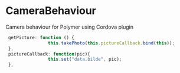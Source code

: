 # CameraBehaviour
Camera behaviour for Polymer using Cordova plugin

```javascript
 getPicture: function () {
                this.takePhoto(this.pictureCallback.bind(this));
 },
 pictureCallback: function(pic){
                this.set("data.bilde", pic);
 },
``` 
